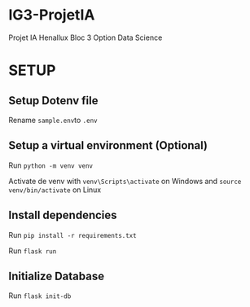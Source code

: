 # IG3-ProjetIA
Projet IA Henallux Bloc 3 Option Data Science

# SETUP
## Setup Dotenv file
Rename `sample.env`to `.env`
## Setup a virtual environment (Optional)
Run `python -m venv venv`

Activate de venv with `venv\Scripts\activate` on Windows and `source venv/bin/activate` on Linux

## Install dependencies

Run `pip install -r requirements.txt`

Run `flask run`

## Initialize Database
Run `flask init-db`